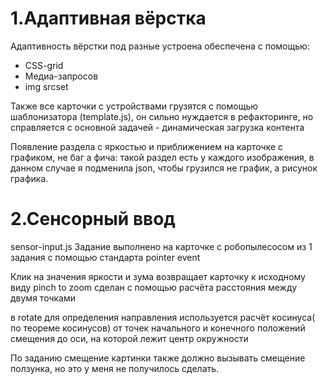# 1.Адаптивная вёрстка
Адаптивность вёрстки под разные устроена обеспечена с помощью:
- CSS-grid
- Медиа-запросов
- img srcset

Также все карточки с устройствами грузятся с помощью шаблонизатора (template.js), он сильно нуждается в рефакторинге, но справляется с основной задачей - динамическая загрузка контента

Появление раздела с яркостью и приближением на карточке с графиком, не баг а фича: такой раздел есть у каждого изображения, в данном случае я подменила json, чтобы грузился не график, а рисунок графика.

# 2.Сенсорный ввод
sensor-input.js
Задание выполнено на карточке с робопылесосом из 1 задания с помощью стандарта pointer event

Клик на значения яркости и зума возвращает карточку к исходному виду
pinch to zoom сделан с помощью расчёта расстояния между двумя точками

в rotate для определения направления используется расчёт косинуса( по теореме косинусов) от точек начального и конечного положений смещения до оси, на которой лежит центр окружности

По заданию смещение картинки также должно вызывать смещение ползунка, но это у меня не получилось сделать.
